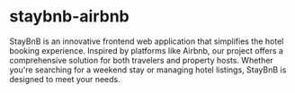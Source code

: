 # staybnb-airbnb
StayBnB is an innovative frontend web application that simplifies the hotel booking experience. Inspired by platforms like Airbnb, our project offers a comprehensive solution for both travelers and property hosts. Whether you're searching for a weekend stay or managing hotel listings, StayBnB is designed to meet your needs.

